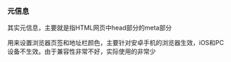 ### 元信息

其实元信息，主要就是指HTML网页中head部分的meta部分

<meta name="theme-color" content="red"/> 用来设置浏览器页签和地址栏颜色，主要针对安卓手机的浏览器生效，iOS和PC设备不生效。由于兼容性非常不好，实际使用的非常少